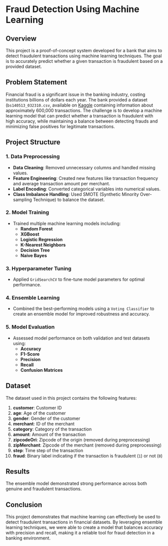 # Fraud Detection Using Machine Learning

## Overview

This project is a proof-of-concept system developed for a bank that aims to detect fraudulent transactions using machine learning techniques. The goal is to accurately predict whether a given transaction is fraudulent based on a provided dataset.

## Problem Statement

Financial fraud is a significant issue in the banking industry, costing institutions billions of dollars each year. The bank provided a dataset (`bs140513_032310.csv`, available on [Kaggle](https://www.kaggle.com/code/kartik2112/fraud-detection-banksim/input) containing information about approximately 600,000 transactions. The challenge is to develop a machine learning model that can predict whether a transaction is fraudulent with high accuracy, while maintaining a balance between detecting frauds and minimizing false positives for legitimate transactions.

## Project Structure

### 1. Data Preprocessing
   - **Data Cleaning**: Removed unnecessary columns and handled missing values.
   - **Feature Engineering**: Created new features like transaction frequency and average transaction amount per merchant.
   - **Label Encoding**: Converted categorical variables into numerical values.
   - **Class Imbalance Handling**: Used SMOTE (Synthetic Minority Over-sampling Technique) to balance the dataset.

### 2. Model Training
   - Trained multiple machine learning models including:
     - **Random Forest**
     - **XGBoost**
     - **Logistic Regression**
     - **K-Nearest Neighbors**
     - **Decision Tree**
     - **Naive Bayes**

### 3. Hyperparameter Tuning
   - Applied `GridSearchCV` to fine-tune model parameters for optimal performance.

### 4. Ensemble Learning
   - Combined the best-performing models using a `Voting Classifier` to create an ensemble model for improved robustness and accuracy.

### 5. Model Evaluation
   - Assessed model performance on both validation and test datasets using:
     - **Accuracy**
     - **F1-Score**
     - **Precision**
     - **Recall**
     - **Confusion Matrices**

## Dataset

The dataset used in this project contains the following features:

1. **customer**: Customer ID
2. **age**: Age of the customer
3. **gender**: Gender of the customer
4. **merchant**: ID of the merchant
5. **category**: Category of the transaction
6. **amount**: Amount of the transaction
7. **zipcodeOri**: Zipcode of the origin (removed during preprocessing)
8. **zipMerchant**: Zipcode of the merchant (removed during preprocessing)
9. **step**: Time step of the transaction
10. **fraud**: Binary label indicating if the transaction is fraudulent (`1`) or not (`0`)

## Results

The ensemble model demonstrated strong performance across both genuine and fraudulent transactions.

## Conclusion

This project demonstrates that machine learning can effectively be used to detect fraudulent transactions in financial datasets. By leveraging ensemble learning techniques, we were able to create a model that balances accuracy with precision and recall, making it a reliable tool for fraud detection in a banking environment.
